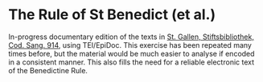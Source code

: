 # The Rule of St Benedict (et al.)

In-progress documentary edition of the texts in [St. Gallen, Stiftsbibliothek, Cod. Sang. 914](http://dx.doi.org/10.5076/e-codices-csg-0914), using TEI/EpiDoc. This exercise has been repeated many times before, but the material would be much easier to analyse if encoded in a consistent manner. This also fills the need for a reliable electronic text of the Benedictine Rule.